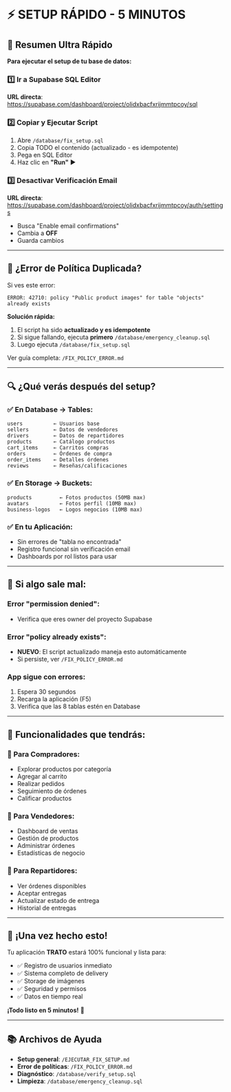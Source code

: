 # ⚡ SETUP RÁPIDO - 5 MINUTOS

## 🎯 Resumen Ultra Rápido

**Para ejecutar el setup de tu base de datos:**

### 1️⃣ Ir a Supabase SQL Editor
**URL directa**: https://supabase.com/dashboard/project/olidxbacfxrijmmtpcoy/sql

### 2️⃣ Copiar y Ejecutar Script
1. Abre `/database/fix_setup.sql` 
2. Copia TODO el contenido (actualizado - es idempotente)
3. Pega en SQL Editor
4. Haz clic en **"Run"** ▶️

### 3️⃣ Desactivar Verificación Email
**URL directa**: https://supabase.com/dashboard/project/olidxbacfxrijmmtpcoy/auth/settings
- Busca "Enable email confirmations"
- Cambia a **OFF**
- Guarda cambios

---

## 🚨 ¿Error de Política Duplicada?

Si ves este error:
```
ERROR: 42710: policy "Public product images" for table "objects" already exists
```

**Solución rápida:**
1. El script ha sido **actualizado y es idempotente**
2. Si sigue fallando, ejecuta **primero** `/database/emergency_cleanup.sql`
3. Luego ejecuta `/database/fix_setup.sql`

Ver guía completa: `/FIX_POLICY_ERROR.md`

---

## 🔍 ¿Qué verás después del setup?

### ✅ En Database → Tables:
```
users          ← Usuarios base
sellers        ← Datos de vendedores  
drivers        ← Datos de repartidores
products       ← Catálogo productos
cart_items     ← Carritos compras
orders         ← Órdenes de compra
order_items    ← Detalles órdenes
reviews        ← Reseñas/calificaciones
```

### ✅ En Storage → Buckets:
```
products         ← Fotos productos (50MB max)
avatars          ← Fotos perfil (10MB max)  
business-logos   ← Logos negocios (10MB max)
```

### ✅ En tu Aplicación:
- Sin errores de "tabla no encontrada"
- Registro funcional sin verificación email
- Dashboards por rol listos para usar

---

## 🚨 Si algo sale mal:

### Error "permission denied":
- Verifica que eres owner del proyecto Supabase

### Error "policy already exists":
- **NUEVO**: El script actualizado maneja esto automáticamente
- Si persiste, ver `/FIX_POLICY_ERROR.md`

### App sigue con errores:
1. Espera 30 segundos
2. Recarga la aplicación (F5)
3. Verifica que las 8 tablas estén en Database

---

## 📱 Funcionalidades que tendrás:

### 🛒 Para Compradores:
- Explorar productos por categoría
- Agregar al carrito
- Realizar pedidos
- Seguimiento de órdenes
- Calificar productos

### 🏪 Para Vendedores:
- Dashboard de ventas
- Gestión de productos
- Administrar órdenes
- Estadísticas de negocio

### 🚚 Para Repartidores:
- Ver órdenes disponibles
- Aceptar entregas
- Actualizar estado de entrega
- Historial de entregas

---

## 🎉 ¡Una vez hecho esto!

Tu aplicación **TRATO** estará 100% funcional y lista para:
- ✅ Registro de usuarios inmediato
- ✅ Sistema completo de delivery
- ✅ Storage de imágenes
- ✅ Seguridad y permisos
- ✅ Datos en tiempo real

**¡Todo listo en 5 minutos!** 🚀

---

## 📚 Archivos de Ayuda

- **Setup general**: `/EJECUTAR_FIX_SETUP.md`
- **Error de políticas**: `/FIX_POLICY_ERROR.md`
- **Diagnóstico**: `/database/verify_setup.sql`
- **Limpieza**: `/database/emergency_cleanup.sql`
